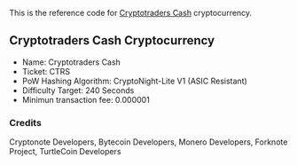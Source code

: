 This is the reference code for [Cryptotraders Cash](https://www.cryptotraderscash.org/) cryptocurrency.

## Cryptotraders Cash Cryptocurrency

- Name: Cryptotraders Cash
- Ticket: CTRS 
- PoW Hashing Algorithm: CryptoNight-Lite V1 (ASIC Resistant)
- Difficulty Target: 240 Seconds 
- Minimun transaction fee: 0.000001 




### Credits
Cryptonote Developers, Bytecoin Developers, Monero Developers, Forknote Project, TurtleCoin Developers
